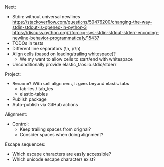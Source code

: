 Next:
  * Stdin: without universal newlines
    https://stackoverflow.com/questions/50476200/changing-the-way-stdin-stdout-is-opened-in-python-3
    https://discuss.python.org/t/forcing-sys-stdin-stdout-stderr-encoding-newline-behavior-programmatically/15437
  * TODOs in tests
  * Different line separators (\n, \r\n)
  * Align cells (based on leading/trailing whitespace)?
    * We my want to allow cells to start/end with whitespace
  * Unconditionally provide elastic_tabs.io.stdio/stderr

Project:
  * Rename? With cell alignment, it goes beyond elastic tabs
    * tab-les / tab_les
    * elastic-tables
  * Publish package
  * Auto-publish via GitHub actions

Alignment:
  * Control:
    * Keep trailing spaces from original?
    * Consider spaces when doing alignment?

Escape sequences:
  * Which escape characters are easily accessible?
  * Which unicode escape characters exist?
